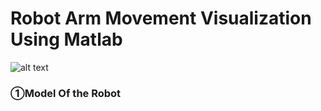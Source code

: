 # Robot Arm Movement Visualization Using Matlab
![alt text](pics/IMG_2404_AdobeExpress.gif)
### ①Model Of the Robot

